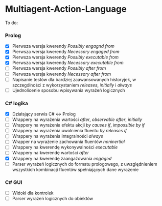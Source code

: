 # Multiagent-Action-Language
To do:

### Prolog ###
- [x] Pierwsza wersja kwerendy *Possibly engagnd from*
- [x] Pierwsza wersja kwerendy *Necessary engaged from*
- [x] Pierwsza wersja kwerendy *Possibly executable from*
- [x] Pierwsza wersja kwerendy *Necessary executable from*
- [ ] Pierwsza wersja kwerendy *Possibly after from*
- [ ] Pierwsza wersja kwerendy *Necessary after from*
- [ ] Napisanie testów dla bardziej zaawansowanych historyjek, w szczególności z wykorzystaniem *releases*, *initially* i *always*
- [ ] Ujednolicenie sposobu wpisywania wyrażeń logicznych

### C# logika ###
- [x] Działający serwis C# <-> Prolog
- [ ] Wrappery na wyrażenia wartości *after*, *observable after*, *initially*
- [ ] Wrappery na wyrażenia efektu akcji *by causes if*, *impossible by if*
- [ ] Wrappery na wyrażenia uwolnienia fluentu *by releases if*
- [ ] Wrappery na wyrażenia integralności *always*
- [ ] Wrapper na wyrażenie zachowania fluentów *noninertial*
- [ ] Wrappery na kwerendę wykonywalności *executable*
- [ ] Wrappery na kwerendę wartości *after*
- [x] Wrappery na kwerendę zaangażowania *engaged*
- [ ] Parser wyrażeń logicznych do formatu prologowego, z uwzględnieniem wszystkich kombinacji fluentów spełniających dane wyrażenie

### C# GUI ###
- [ ] Widoki dla kontrolek
- [ ] Parser wyrażeń logicznych do obiektów
